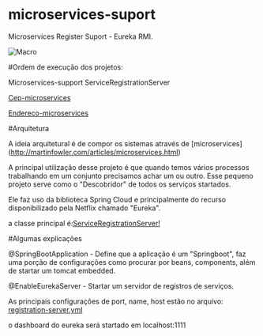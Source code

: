 # microservices-suport
Microservices Register Suport  - Eureka RMI.


![Macro](https://cloud.githubusercontent.com/assets/1268884/9224928/7cec593e-40dc-11e5-8b63-6ff15eceffe0.png)

#Ordem de execução dos projetos:

Microservices-support ServiceRegistrationServer

[Cep-microservices](https://github.com/xild/cep-microservices)

[Endereco-microservices](https://github.com/xild/endereco-microservices)

#Arquitetura

A ideia arquitetural é de compor os sistemas através de [microservices] (http://martinfowler.com/articles/microservices.html)

A principal utilização desse projeto é que quando temos vários processos trabalhando em um conjunto precisamos achar um ou outro.
Esse pequeno projeto serve como o "Descobridor" de todos os serviços startados. 

Ele faz uso da biblioteca Spring Cloud e principalmente do recurso disponibilizado pela Netflix 
chamado "Eureka". 

a classe principal é:[ServiceRegistrationServer!](/src/main/java/br/com/netboots/microservices/suport/ServiceRegistrationServer.java)  

#Algumas explicações

@SpringBootApplication - Define que a aplicação é um "Springboot", faz uma porção de configurações como procurar por
beans, components, além de startar um tomcat embedded.

@EnableEurekaServer - Startar um servidor de registros de serviços. 


As principais configurações de port, name, host estão no arquivo: [registration-server.yml](src/main/resources/registration-server.yml) 

o dashboard do eureka será startado em localhost:1111



